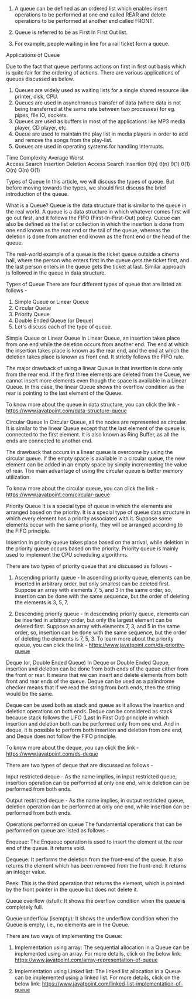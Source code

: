 1. A queue can be defined as an ordered list which enables insert operations to be performed at one end called REAR and delete operations to be performed at another end called FRONT.

2. Queue is referred to be as First In First Out list.

3. For example, people waiting in line for a rail ticket form a queue.



Applications of Queue

Due to the fact that queue performs actions on first in first out basis which is quite fair for the ordering of actions. There are various applications of queues discussed as below.

1. Queues are widely used as waiting lists for a single shared resource like printer, disk, CPU.
2. Queues are used in asynchronous transfer of data (where data is not being transferred at the same rate between two processes) for eg. pipes, file IO, sockets.
3. Queues are used as buffers in most of the applications like MP3 media player, CD player, etc.
4. Queue are used to maintain the play list in media players in order to add and remove the songs from the play-list.
5. Queues are used in operating systems for handling interrupts.


Time Complexity	
Average	                                Worst	
Access	Search	Insertion	Deletion	Access	Search	Insertion
θ(n)	θ(n)	θ(1)	    θ(1)	    O(n)	O(n)	O(1)		

Types of Queue
In this article, we will discuss the types of queue. But before moving towards the types, we should first discuss the brief introduction of the queue.

What is a Queue?
Queue is the data structure that is similar to the queue in the real world. A queue is a data structure in which whatever comes first will go out first, and it follows the FIFO (First-In-First-Out) policy. Queue can also be defined as the list or collection in which the insertion is done from one end known as the rear end or the tail of the queue, whereas the deletion is done from another end known as the front end or the head of the queue.

The real-world example of a queue is the ticket queue outside a cinema hall, where the person who enters first in the queue gets the ticket first, and the last person enters in the queue gets the ticket at last. Similar approach is followed in the queue in data structure.



Types of Queue
There are four different types of queue that are listed as follows -

1. Simple Queue or Linear Queue
2. Circular Queue
3. Priority Queue
4. Double Ended Queue (or Deque)
5. Let's discuss each of the type of queue.

Simple Queue or Linear Queue
In Linear Queue, an insertion takes place from one end while the deletion occurs from another end. The end at which the insertion takes place is known as the rear end, and the end at which the deletion takes place is known as front end. It strictly follows the FIFO rule.


The major drawback of using a linear Queue is that insertion is done only from the rear end. If the first three elements are deleted from the Queue, we cannot insert more elements even though the space is available in a Linear Queue. In this case, the linear Queue shows the overflow condition as the rear is pointing to the last element of the Queue.

To know more about the queue in data structure, you can click the link - https://www.javatpoint.com/data-structure-queue

Circular Queue
In Circular Queue, all the nodes are represented as circular. It is similar to the linear Queue except that the last element of the queue is connected to the first element. It is also known as Ring Buffer, as all the ends are connected to another end. 


The drawback that occurs in a linear queue is overcome by using the circular queue. If the empty space is available in a circular queue, the new element can be added in an empty space by simply incrementing the value of rear. The main advantage of using the circular queue is better memory utilization.

To know more about the circular queue, you can click the link -        https://www.javatpoint.com/circular-queue

Priority Queue
It is a special type of queue in which the elements are arranged based on the priority. It is a special type of queue data structure in which every element has a priority associated with it. Suppose some elements occur with the same priority, they will be arranged according to the FIFO principle. 

Insertion in priority queue takes place based on the arrival, while deletion in the priority queue occurs based on the priority. Priority queue is mainly used to implement the CPU scheduling algorithms.

There are two types of priority queue that are discussed as follows -

1. Ascending priority queue - In ascending priority queue, elements can be inserted in arbitrary order, but only smallest can be deleted first. Suppose an array with elements 7, 5, and 3 in the same order, so, insertion can be done with the same sequence, but the order of deleting the elements is 3, 5, 7.

2. Descending priority queue - In descending priority queue, elements can be inserted in arbitrary order, but only the largest element can be deleted first. Suppose an array with elements 7, 3, and 5 in the same order, so, insertion can be done with the same sequence, but the order of deleting the elements is 7, 5, 3.
To learn more about the priority queue, you can click the link - 
https://www.javatpoint.com/ds-priority-queue

Deque (or, Double Ended Queue)
In Deque or Double Ended Queue, insertion and deletion can be done from both ends of the queue either from the front or rear. It means that we can insert and delete elements from both front and rear ends of the queue. Deque can be used as a palindrome checker means that if we read the string from both ends, then the string would be the same.

Deque can be used both as stack and queue as it allows the insertion and deletion operations on both ends. Deque can be considered as stack because stack follows the LIFO (Last In First Out) principle in which insertion and deletion both can be performed only from one end. And in deque, it is possible to perform both insertion and deletion from one end, and Deque does not follow the FIFO principle.


To know more about the deque, you can click the link - 
https://www.javatpoint.com/ds-deque

There are two types of deque that are discussed as follows -

Input restricted deque - As the name implies, in input restricted queue, insertion operation can be performed at only one end, while deletion can be performed from both ends.

Output restricted deque - As the name implies, in output restricted queue, deletion operation can be performed at only one end, while insertion can be performed from both ends.




Operations performed on queue
The fundamental operations that can be performed on queue are listed as follows -

Enqueue: The Enqueue operation is used to insert the element at the rear end of the queue. It returns void.

Dequeue: It performs the deletion from the front-end of the queue. It also returns the element which has been removed from the front-end. It returns an integer value.

Peek: This is the third operation that returns the element, which is pointed by the front pointer in the queue but does not delete it.

Queue overflow (isfull): It shows the overflow condition when the queue is completely full.

Queue underflow (isempty): It shows the underflow condition when the Queue is empty, i.e., no elements are in the Queue.



There are two ways of implementing the Queue:

1. Implementation using array: The sequential allocation in a Queue can be implemented using an array. For more details, click on the below link: https://www.javatpoint.com/array-representation-of-queue

2. Implementation using Linked list: The linked list allocation in a Queue can be implemented using a linked list. For more details, click on the below link: 
https://www.javatpoint.com/linked-list-implementation-of-queue
